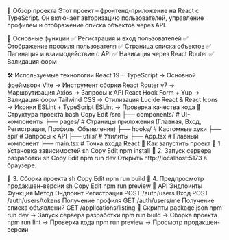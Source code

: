 📌 Обзор проекта
Этот проект – фронтенд-приложение на React с TypeScript. Он включает авторизацию пользователей, управление профилем и отображение списка объектов через API.

🔹 Основные функции
✅ Регистрация и вход пользователей
✅ Отображение профиля пользователя
✅ Страница списка объектов
✅ Пагинация и взаимодействие с API
✅ Навигация через React Router
✅ Валидация форм

🛠️ Используемые технологии
React 19 + TypeScript → Основной фреймворк
Vite → Инструмент сборки
React Router v7 → Маршрутизация
Axios → Запросы к API
React Hook Form + Yup → Валидация форм
Tailwind CSS → Стилизация
Lucide React & React Icons → Иконки
ESLint + TypeScript ESLint → Проверка качества кода
📂 Структура проекта
bash
Copy
Edit
/src
 ├── components/    # UI-компоненты
 ├── pages/         # Страницы приложения (Главная, Вход, Регистрация, Профиль, Объявления)
 ├── hooks/         # Кастомные хуки
 ├── api/           # Запросы к API
 ├── utils/         # Утилиты
 ├── App.tsx        # Главный компонент
 ├── main.tsx       # Точка входа React
🚀 Как запустить проект
🔹 1. Установка зависимостей
sh
Copy
Edit
npm install
🔹 2. Запуск сервера разработки
sh
Copy
Edit
npm run dev
Открыть http://localhost:5173 в браузере.

🔹 3. Сборка проекта
sh
Copy
Edit
npm run build
🔹 4. Предпросмотр продакшен-версии
sh
Copy
Edit
npm run preview
🔗 API Эндпоинты
Функция	Метод	Эндпоинт
Регистрация	POST	/auth/users
Вход	POST	/auth/users/tokens
Получение профиля	GET	/auth/users/me
Получение списка объявлений	GET	/applications/listing
📌 Скрипты package.json
npm run dev → Запуск сервера разработки
npm run build → Сборка проекта
npm run lint → Проверка кода
npm run preview → Просмотр продакшен-версии

